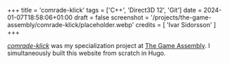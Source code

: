 +++
title = 'comrade-klick'
tags = ['C++', 'Direct3D 12', 'Git']
date = 2024-01-07T18:58:06+01:00
draft = false
screenshot = '/projects/the-game-assembly/comrade-klick/placeholder.webp'
credits = [
    'Ivar Sidorsson'
]
+++

[_comrade-klick_](https://github.com/fluffy-kalashnikov/comrade-klick) was my 
specialization project at [The Game Assembly](https://thegameassembly.com).
I simultaneously built this website from scratch in Hugo.